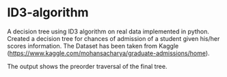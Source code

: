 # ID3-algorithm
A decision tree using ID3 algorithm on real data implemented in python.
Created a decision tree for chances of admission of a student given his/her scores information. 
The Dataset has been taken from Kaggle (https://www.kaggle.com/mohansacharya/graduate-admissions/home).

The output shows the preorder traversal of the final tree.
